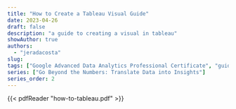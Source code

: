 ```yaml
---
title: "How to Create a Tableau Visual Guide"
date: 2023-04-26
draft: false
description: "a guide to creating a visual in tableau"
showAuthor: true
authors:
  - "jeradacosta"
slug:
tags: ["Google Advanced Data Analytics Professional Certificate", "guide", "tableau"]
series: ["Go Beyond the Numbers: Translate Data into Insights"]
series_order: 2
---
```



{{< pdfReader "how-to-tableau.pdf" >}}